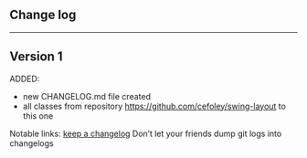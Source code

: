 ## Change log
----------------------

Version 1
-------------

ADDED:

- new CHANGELOG.md file created
- all classes from repository https://github.com/cefoley/swing-layout to this one

Notable links:
[keep a changelog](http://keepachangelog.com/en/1.0.0/) Don’t let your friends dump git logs into changelogs

